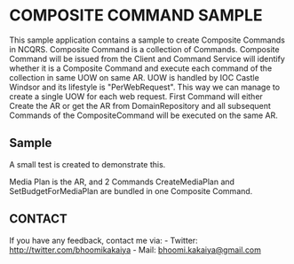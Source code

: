 COMPOSITE COMMAND SAMPLE
===========================

This sample application contains a sample to create Composite Commands in NCQRS.
Composite Command is a collection of Commands.
Composite Command will be issued from the Client and Command Service will identify whether it is a Composite Command and execute 
each command of the collection in same UOW on same AR.
UOW is handled by IOC Castle Windsor and its lifestyle is "PerWebRequest".
This way we can manage to create a single UOW for each web request.
First Command will either Create the AR or get the AR from DomainRepository and all subsequent Commands of the CompositeCommand will be
executed on the same AR.

Sample
-------------------------

A small test is created to demonstrate this.

Media Plan is the AR, and 2 Commands CreateMediaPlan and SetBudgetForMediaPlan are bundled in one Composite Command.

CONTACT
-------

If you have any feedback, contact me via:
	- Twitter: <http://twitter.com/bhoomikakaiya>
	- Mail: bhoomi.kakaiya@gmail.com